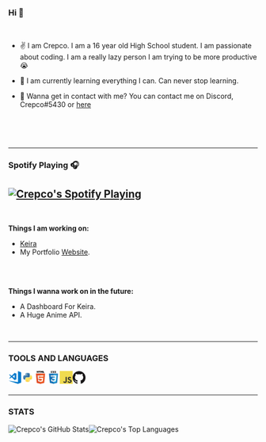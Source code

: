### Hi 👋
<br />

- :v: I am Crepco. I am a 16 year old High School student. I am passionate about coding. I am a really lazy person I am trying to be more productive :sob:

- 🌱 I am currently learning everything I can. Can never stop learning.

- 💬 Wanna get in contact with me? You can contact me on Discord, Crepco#5430 or [here](https://github.com/Crepco?crepco/issues)


<br />
<br />
<br />

---

### Spotify Playing 🎧

[<img src="https://now-playing-codestackr.vercel.app/api/spotify-playing" alt="Crepco's Spotify Playing" width="350" />](https://open.spotify.com/user/gukxdt7yldzx6xrwrh3lmukv2?si=85cccb811ff34485)
---
<br />

**Things I am working on:**
<br />
- [Keira](https://github.com/Crepco/Keira)
- My Portfolio [Website](https://github.com/Crepco/portfolio).

<br />
<br />


**Things I wanna work on in the future:**
- A Dashboard For Keira.
- A Huge Anime API.
<br />




---
### TOOLS AND LANGUAGES

<img align="left" alt="Visual Studio Code" width="26px" src="https://raw.githubusercontent.com/github/explore/80688e429a7d4ef2fca1e82350fe8e3517d3494d/topics/visual-studio-code/visual-studio-code.png" />
<img align="left" alt="HTML5" width="26px" src="https://raw.githubusercontent.com/github/explore/80688e429a7d4ef2fca1e82350fe8e3517d3494d/topics/python/python.png" />
<img align="left" alt="HTML5" width="26px" src="https://raw.githubusercontent.com/github/explore/80688e429a7d4ef2fca1e82350fe8e3517d3494d/topics/html/html.png" />
<img align="left" alt="CSS3" width="26px" src="https://raw.githubusercontent.com/github/explore/80688e429a7d4ef2fca1e82350fe8e3517d3494d/topics/css/css.png" />
<img align="left" alt="JavaScript" width="26px" src="https://raw.githubusercontent.com/github/explore/80688e429a7d4ef2fca1e82350fe8e3517d3494d/topics/javascript/javascript.png" />
<img align="left" alt="GitHub" width="26px" src="https://raw.githubusercontent.com/github/explore/78df643247d429f6cc873026c0622819ad797942/topics/github/github.png" />

<br />
<br />

---


### STATS

<img align="left" alt="Crepco's GitHub Stats" src="https://github-readme-stats.vercel.app/api?username=Crepco&show_icons=true&theme=tokyonight" />
<img align="left" alt="Crepco's Top Languages" src="https://github-readme-stats.vercel.app/api/top-langs/?username=Crepco&theme=tokyonight" />
